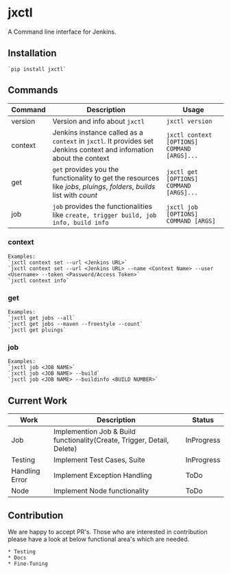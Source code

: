 # jxctl
A Command line interface for Jenkins.

## Installation

    `pip install jxctl`

## Commands

| Command | Description                                         | Usage                    |
|---------|-----------------------------------------------------|--------------------------|
| version | Version and info about `jxctl`                      | `jxctl version`          |
| context | Jenkins instance called as a `context` in `jxctl`. It provides set Jenkins context and infomation about the context | `jxctl context [OPTIONS] COMMAND [ARGS]...` |
| get | `get` provides you the functionality to get the resources like *jobs*, *pluings*, *folders*, *builds* list with *count* | `jxctl get [OPTIONS] COMMAND [ARGS]...`|
| job | `job` provides the functionalities like `create, trigger build, job info, build info` | `jxctl job [OPTIONS] COMMAND [ARGS]`

### context
    Examples:
    `jxctl context set --url <Jenkins URL>`
    `jxctl context set --url <Jenkins URL> --name <Context Name> --user <Username> --token <Password/Access Token>`
    `jxctl context info`
### get
    Examples:
    `jxctl get jobs --all`
    `jxctl get jobs --maven --freestyle --count`
    `jxctl get pluings`

### job
    Examples:
    `jxctl job <JOB NAME>`
    `jxctl job <JOB NAME> --build`
    `jxctl job <JOB NAME> --buildinfo <BUILD NUMBER>`

## Current Work
| Work      |   Description     | Status |
|-----------|-------------------|--------|
| Job       | Implemention Job & Build functionality(Create, Trigger, Detail, Delete) | InProgress | 
| Testing   | Implement Test Cases, Suite | InProgress |
| Handling Error   | Implement Exception Handling | ToDo | 
| Node  | Implement Node functionality | ToDo | 

## Contribution 
We are happy to accept PR's. Those who are interested in contribution please have a look at below functional area's which are needed.

    * Testing
    * Docs
    * Fine-Tuning
